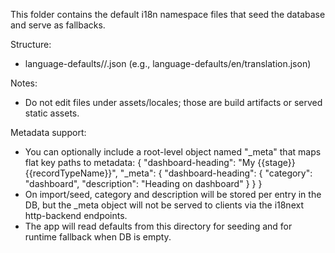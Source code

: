 This folder contains the default i18n namespace files that seed the database and serve as fallbacks.

Structure:
- language-defaults/<lng>/<namespace>.json (e.g., language-defaults/en/translation.json)

Notes:
- Do not edit files under assets/locales; those are build artifacts or served static assets.

Metadata support:
- You can optionally include a root-level object named "_meta" that maps flat key paths to metadata:
	{
		"dashboard-heading": "My {{stage}} {{recordTypeName}}",
		"_meta": {
			"dashboard-heading": { "category": "dashboard", "description": "Heading on dashboard" }
		}
	}
- On import/seed, category and description will be stored per entry in the DB, but the _meta object will not be served to clients via the i18next http-backend endpoints.
- The app will read defaults from this directory for seeding and for runtime fallback when DB is empty.
